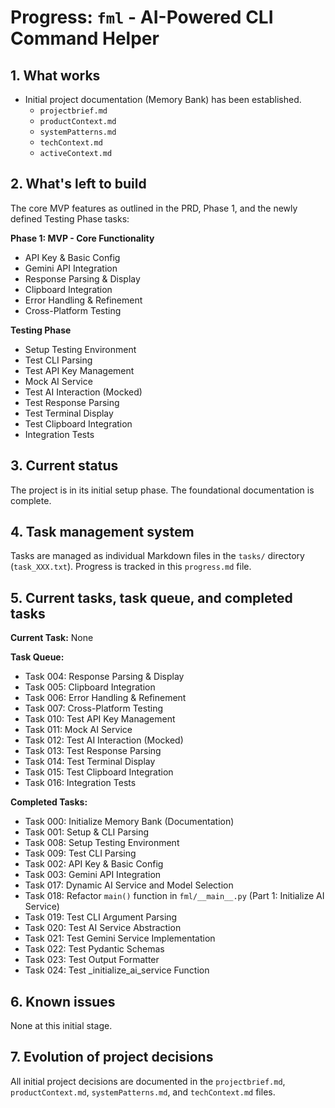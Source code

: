 # Progress: `fml` - AI-Powered CLI Command Helper

## 1. What works

- Initial project documentation (Memory Bank) has been established.
  - `projectbrief.md`
  - `productContext.md`
  - `systemPatterns.md`
  - `techContext.md`
  - `activeContext.md`

## 2. What's left to build

The core MVP features as outlined in the PRD, Phase 1, and the newly defined Testing Phase tasks:

**Phase 1: MVP - Core Functionality**

- API Key & Basic Config
- Gemini API Integration
- Response Parsing & Display
- Clipboard Integration
- Error Handling & Refinement
- Cross-Platform Testing

**Testing Phase**

- Setup Testing Environment
- Test CLI Parsing
- Test API Key Management
- Mock AI Service
- Test AI Interaction (Mocked)
- Test Response Parsing
- Test Terminal Display
- Test Clipboard Integration
- Integration Tests

## 3. Current status

The project is in its initial setup phase. The foundational documentation is complete.

## 4. Task management system

Tasks are managed as individual Markdown files in the `tasks/` directory (`task_XXX.txt`). Progress is tracked in this `progress.md` file.

## 5. Current tasks, task queue, and completed tasks

**Current Task:** None

**Task Queue:**

- Task 004: Response Parsing & Display
- Task 005: Clipboard Integration
- Task 006: Error Handling & Refinement
- Task 007: Cross-Platform Testing
- Task 010: Test API Key Management
- Task 011: Mock AI Service
- Task 012: Test AI Interaction (Mocked)
- Task 013: Test Response Parsing
- Task 014: Test Terminal Display
- Task 015: Test Clipboard Integration
- Task 016: Integration Tests

**Completed Tasks:**

- Task 000: Initialize Memory Bank (Documentation)
- Task 001: Setup & CLI Parsing
- Task 008: Setup Testing Environment
- Task 009: Test CLI Parsing
- Task 002: API Key & Basic Config
- Task 003: Gemini API Integration
- Task 017: Dynamic AI Service and Model Selection
- Task 018: Refactor `main()` function in `fml/__main__.py` (Part 1: Initialize AI Service)
- Task 019: Test CLI Argument Parsing
- Task 020: Test AI Service Abstraction
- Task 021: Test Gemini Service Implementation
- Task 022: Test Pydantic Schemas
- Task 023: Test Output Formatter
- Task 024: Test \_initialize_ai_service Function

## 6. Known issues

None at this initial stage.

## 7. Evolution of project decisions

All initial project decisions are documented in the `projectbrief.md`, `productContext.md`, `systemPatterns.md`, and `techContext.md` files.
